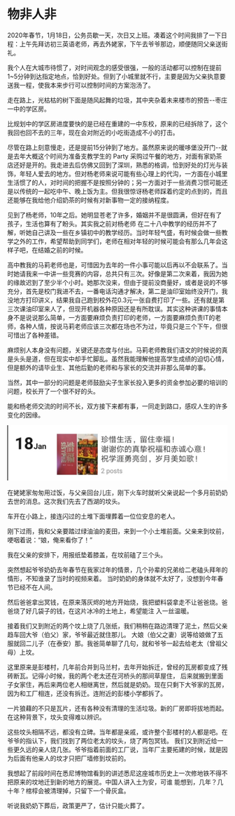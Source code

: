 # 物非人非

2020年春节，1月18日，公务员歇一天，次日又上班。凑着这个时间我排了一下日程：上午先拜访初三英语老师，再去外姥家，下午去爷爷那边，顺便随同父亲送街礼。

我个人在大城市待惯了，对时间观念的感受很强，一般的活动都可以控制在提前1~5分钟到达指定地点，恰到好处。但到了小城里就不行，主要是因为父亲执意要送我一程，使我本来步行可以控制时间的方案泡汤了。

走在路上，光枯枯的树下面是随风起舞的垃圾，其中夹杂着未来楼市的预告--枣庄一中的学区房。

比规划中的学区房进度要快的是已经在重建的一中东校，原来的已经拆除了，这个我回也回不去的三年，现在会对附近的小吃街造成不小的打击。

尽管在路上刻意慢走，还是提前15分钟到了地方。虽然原来说的暖哆堡没开门--就是去年大概这个时间为准备支教学生的 Party 采购过午餐的地方，对面有家奶茶店还好是开的。我走进去后仿佛又回到了深圳，熟悉的格调，恰到好处的灯光与装饰，年轻人爱去的地方。但对杨老师来说可能有些心理上的代沟，一方面在小城里生活惯了的人，对时间的把握不是按照分钟的；另一方面对于一些消费习惯可能还是以传统的一起吃中午、晚上饭为主。但我很惊讶杨老师踩着约定的点到的，而且还能够在我给他介绍奶茶的时候有对新事物一定的接纳程度。

见到了杨老师，10年之后。她明显苍老了许多，婚姻并不是很圆满，但好在有了孩子，生活也算有了盼头。其实我之前对杨老师
在二十八中教学的经历并不了解，听她自己讲及一些在乡镇初中的教学经历。当时年轻气盛，有时候会做一些教学之外的工作，希望帮助到同学们，老师在相对年轻的时候可能会有那么几年会这样子吧，在结婚之前的时候。

高中教我的马莉老师也是，可惜因为去年的一件小事可能以后再以不会联系了。当时她请我来一中讲一些竞赛的内容，总共只有三次。好像是第二次来着，我因为她的缘故迟到了至少半个小时。她那次没来，但由于提前没商量好，或者是说的不够充分，首先是校门我进不去，一番电话沟通才解决，第二是油印室始终没开门，我没地方打印讲义，结果我自己跑到校外花0.3元一张自费打印了一些。还有就是第三次课油印室来人了，但现开机器各种原因还是有所耽误。其实这种讲课的事情本身不是说说那么简单，一方面要麻烦负责打印的老师，一方面要麻烦负责IT的老师，各种人情，按说马莉老师应该三次都在场也不为过，毕竟只是三个下午，但很可惜出了各种差错。

麻烦别人本身没有问题，关键还是态度与付出。马莉老师教我们语文的时候说的真是头头是道，但在现实中却手忙脚乱。虽然我能理解他提高学生成绩的迫切心情，但是额外的请毕业生、其他后勤的老师和与家长的交流并非那么简单的事。

当然，其中一部分的问题是老师鼓励尖子生家长投入更多的资金参加必要的培训的问题，校长开了一个很不好的头。

能和杨老师交流的时间不长，双方接下来都有事，一同走到路口，感叹人生的许多变化的因缘。

![](yang_0118.jpg)

在姥姥家匆匆用过饭，与父亲回台儿庄，刚下火车时就听父亲说起一个多月前奶奶去世的消息。这次我们先去了西湖的坟头。

车开在小路上，接连闪过的土堆下面埋葬着一位位安息的老人。

刚下过雨，我和父亲要踏过绿油油的麦田，来到一个小土堆前面。父亲来到坟前，哽咽着说：“娘，俺来看你了！”

我在父亲的安排下，用报纸垫着膝盖，在坟前磕了三个头。

突然想起爷爷奶奶去年春节在我家过年的情景，几个孙辈的兄弟给二老磕头拜年的情形，不知谁录了当时的视频来着。
当时奶奶的身体就不太好了，没想到今年春节已经不在人间。

然后爸爸拿出冥钱，在原来落灰烬的地方开始烧，我把塑料袋拿走不让爸爸烧。爸爸烧了好几袋子的钱，在这片冰冷的土地上，希望能注
入一丝温暖。

接着我们又到附近的两个坟上烧了几张纸，我们稍稍在路边清理了泥土，然后父亲趋车回大爷（伯父）家，爷爷最近就住那儿。
大娘（伯父之妻）说等给娘做了五服就回二儿子（在泰安）那。我爸简单聊了几句，就和爷爷一起去给老太（曾祖父母）上坟。

这里原来是彭楼村，几年前合并到马兰村，去年开始拆迁，曾经的瓦房都变成了残砖断瓦。记得小时候，我的两个老太还在河桥头的那间草屋住，
后来就搬到里面子女家住，再后来两位老人相继离世，然后就是奶奶。现在只剩下大爷家的瓦房，因为和工厂相连，还没有拆迁。连附近的彭楼小学都拆了。

一片狼藉的不只是瓦片，还有各种没有清理的生活垃圾。新的厂房即将拔地而起。在这种背景下，坟头变得难以辨识。

这些坟头相隔不远，都没有立碑。当年都是亲戚，或许整个彭楼村的人都是吧。在爷爷的指认下，我们找到了两位老太的坟头，烧了两包冥钱。
我们又到附近给一些更久远的亲人烧几张。爷爷指着前面的工厂说，当年厂主要拓建的时候，就是因为后面有他亲人的坟才只把厂墙修到坟前的。

我想起了前段时间在悉尼博物馆看到的讲述悉尼这座城市历史上一次修地铁不得不把原来的坟地迁到新的地方的展览。中国人讲入土为安，可谁
能想到，几年？几十年？棺椁会被清理掉，只留下一个骨灰盒。

听说我奶奶下葬后，政策更严了，估计只能火葬了。